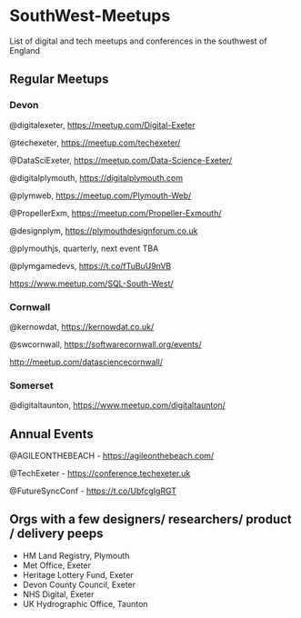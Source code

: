 # SouthWest-Meetups
List of digital and tech meetups and conferences in the southwest of England

## Regular Meetups
### Devon
@digitalexeter, <https://meetup.com/Digital-Exeter>

@techexeter, <https://meetup.com/techexeter/>

@DataSciExeter, <https://meetup.com/Data-Science-Exeter/>

@digitalplymouth, <https://digitalplymouth.com>

@plymweb, <https://meetup.com/Plymouth-Web/>

@PropellerExm, <https://meetup.com/Propeller-Exmouth/>

@designplym, <https://plymouthdesignforum.co.uk>

@plymouthjs, quarterly, next event TBA

@plymgamedevs, <https://t.co/fTuBuU9nVB>

<https://www.meetup.com/SQL-South-West/>

### Cornwall
@kernowdat, <https://kernowdat.co.uk/>

@swcornwall, <https://softwarecornwall.org/events/>

<http://meetup.com/datasciencecornwall/>

### Somerset
@digitaltaunton, <https://www.meetup.com/digitaltaunton/>

## Annual Events
@AGILEONTHEBEACH - <https://agileonthebeach.com/>

@TechExeter - <https://conference.techexeter.uk>

@FutureSyncConf - <https://t.co/UbfcgIgRGT>

## Orgs with a few designers/ researchers/ product / delivery peeps
* HM Land Registry, Plymouth
* Met Office, Exeter
* Heritage Lottery Fund, Exeter
* Devon County Council, Exeter
* NHS Digital, Exeter
* UK Hydrographic Office, Taunton

